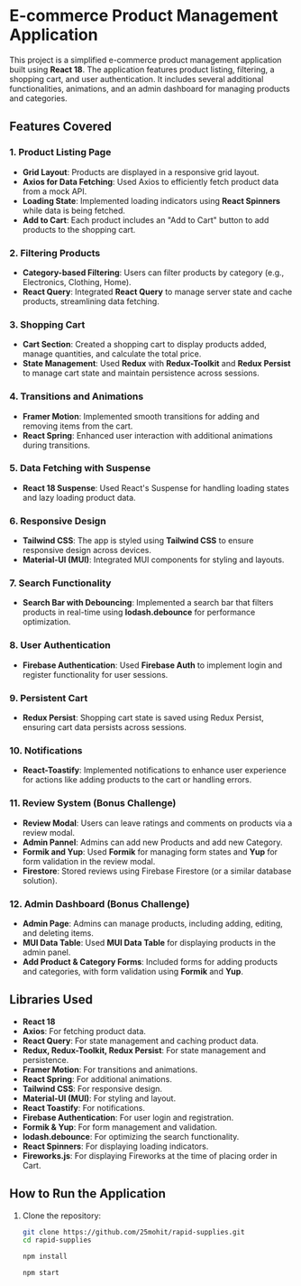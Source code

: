 # E-commerce Product Management Application

This project is a simplified e-commerce product management application built using **React 18**. The application features product listing, filtering, a shopping cart, and user authentication. It includes several additional functionalities, animations, and an admin dashboard for managing products and categories.

## Features Covered

### 1. Product Listing Page
- **Grid Layout**: Products are displayed in a responsive grid layout.
- **Axios for Data Fetching**: Used Axios to efficiently fetch product data from a mock API.
- **Loading State**: Implemented loading indicators using **React Spinners** while data is being fetched.
- **Add to Cart**: Each product includes an "Add to Cart" button to add products to the shopping cart.

### 2. Filtering Products
- **Category-based Filtering**: Users can filter products by category (e.g., Electronics, Clothing, Home).
- **React Query**: Integrated **React Query** to manage server state and cache products, streamlining data fetching.

### 3. Shopping Cart
- **Cart Section**: Created a shopping cart to display products added, manage quantities, and calculate the total price.
- **State Management**: Used **Redux** with **Redux-Toolkit** and **Redux Persist** to manage cart state and maintain persistence across sessions.

### 4. Transitions and Animations
- **Framer Motion**: Implemented smooth transitions for adding and removing items from the cart.
- **React Spring**: Enhanced user interaction with additional animations during transitions.

### 5. Data Fetching with Suspense
- **React 18 Suspense**: Used React's Suspense for handling loading states and lazy loading product data.

### 6. Responsive Design
- **Tailwind CSS**: The app is styled using **Tailwind CSS** to ensure responsive design across devices.
- **Material-UI (MUI)**: Integrated MUI components for styling and layouts.
  
### 7. Search Functionality
- **Search Bar with Debouncing**: Implemented a search bar that filters products in real-time using **lodash.debounce** for performance optimization.

### 8. User Authentication
- **Firebase Authentication**: Used **Firebase Auth** to implement login and register functionality for user sessions.

### 9. Persistent Cart
- **Redux Persist**: Shopping cart state is saved using Redux Persist, ensuring cart data persists across sessions.

### 10. Notifications
- **React-Toastify**: Implemented notifications to enhance user experience for actions like adding products to the cart or handling errors.

### 11. Review System (Bonus Challenge)
- **Review Modal**: Users can leave ratings and comments on products via a review modal.
- **Admin Pannel**: Admins can add new Products and add new Category.
- **Formik and Yup**: Used **Formik** for managing form states and **Yup** for form validation in the review modal.
- **Firestore**: Stored reviews using Firebase Firestore (or a similar database solution).

### 12. Admin Dashboard (Bonus Challenge)
- **Admin Page**: Admins can manage products, including adding, editing, and deleting items. 
- **MUI Data Table**: Used **MUI Data Table** for displaying products in the admin panel.
- **Add Product & Category Forms**: Included forms for adding products and categories, with form validation using **Formik** and **Yup**.

## Libraries Used

- **React 18**
- **Axios**: For fetching product data.
- **React Query**: For state management and caching product data.
- **Redux, Redux-Toolkit, Redux Persist**: For state management and persistence.
- **Framer Motion**: For transitions and animations.
- **React Spring**: For additional animations.
- **Tailwind CSS**: For responsive design.
- **Material-UI (MUI)**: For styling and layout.
- **React Toastify**: For notifications.
- **Firebase Authentication**: For user login and registration.
- **Formik & Yup**: For form management and validation.
- **lodash.debounce**: For optimizing the search functionality.
- **React Spinners**: For displaying loading indicators.
- **Fireworks.js**: For displaying Fireworks at the time of placing order in Cart.

## How to Run the Application

1. Clone the repository:
   ```bash
   git clone https://github.com/25mohit/rapid-supplies.git
   cd rapid-supplies
   ```
   ```bash
   npm install
   ```
   ```bash
   npm start
   ```
